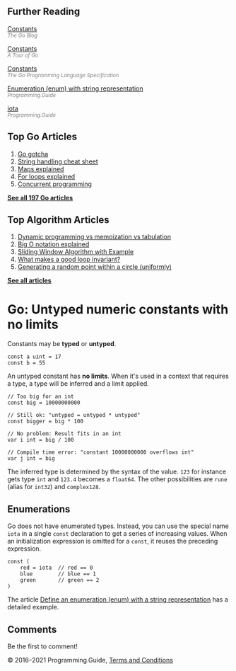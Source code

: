 



## Further Reading

[Constants](https://blog.golang.org/constants)  
<span style="color: grey; font-style: italic; font-size: smaller">The Go Blog</span>

[Constants](https://tour.golang.org/basics/15)  
<span style="color: grey; font-style: italic; font-size: smaller">A Tour of Go</span>

[Constants](https://golang.org/ref/spec#Constants)  
<span style="color: grey; font-style: italic; font-size: smaller">The Go Programming Language Specification</span>

[Enumeration (enum) with string representation](define-enumeration-string.html)  
<span style="color: grey; font-style: italic; font-size: smaller">Programming.Guide</span>

[iota](iota.html)  
<span style="color: grey; font-style: italic; font-size: smaller">Programming.Guide</span>

## Top Go Articles

1.  [Go gotcha](go-gotcha.html)
2.  [String handling cheat sheet](string-functions-reference-cheat-sheet.html)
3.  [Maps explained](maps-explained.html)
4.  [For loops explained](for-loop.html)
5.  [Concurrent programming](go-concurrency-tutorial.html)

[**See all 197 Go articles**](index.html)



## Top Algorithm Articles

1.  [Dynamic programming vs memoization vs tabulation](../dynamic-programming-vs-memoization-vs-tabulation.html)
2.  [Big O notation explained](../big-o-notation-explained.html)
3.  [Sliding Window Algorithm with Example](../sliding-window-example.html)
4.  [What makes a good loop invariant?](../what-makes-a-good-loop-invariant.html)
5.  [Generating a random point within a circle (uniformly)](../random-point-within-circle.html)

[**See all articles**](../index.html)

# Go: Untyped numeric constants with no limits

Constants may be **typed** or **untyped**.

    const a uint = 17
    const b = 55

An untyped constant has **no limits**. When it's used in a context that requires a type, a type will be inferred and a limit applied.

    // Too big for an int
    const big = 10000000000

    // Still ok: "untyped = untyped * untyped"
    const bigger = big * 100

    // No problem: Result fits in an int
    var i int = big / 100

    // Compile time error: "constant 10000000000 overflows int"
    var j int = big

The inferred type is determined by the syntax of the value. `123` for instance gets type `int` and `123.4` becomes a `float64`. The other possibilities are `rune` (alias for `int32`) and `complex128`.

## Enumerations

Go does not have enumerated types. Instead, you can use the special name `iota` in a single `const` declaration to get a series of increasing values. When an initialization expression is omitted for a `const`, it reuses the preceding expression.

    const (
        red = iota  // red == 0
        blue        // blue == 1
        green       // green == 2
    )

The article [Define an enumeration (enum) with a string representation](define-enumeration-string.html) has a detailed example.

## Comments

Be the first to comment!

© 2016–2021 Programming.Guide, [Terms and Conditions](../terms-and-conditions.html)

